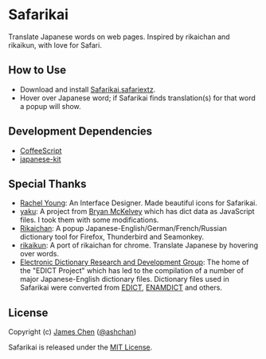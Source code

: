 # Safarikai

Translate Japanese words on web pages. Inspired by rikaichan and rikaikun, with love for Safari.

## How to Use

* Download and install [Safarikai.safariextz](http://bit.ly/safarikai-dl).
* Hover over Japanese word; if Safarikai finds translation(s) for that word a popup will show.

## Development Dependencies

* [CoffeeScript](http://coffeescript.org)
* [japanese-kit](https://github.com/ashchan/japanese-coffee-kit)

## Special Thanks

* [Rachel Young](http://traicyer.me): An Interface Designer. Made beautiful icons for Safarikai.
* [yaku](https://code.google.com/p/yaku/): A project from [Bryan McKelvey](http://www.brymck.com/) which has dict data as JavaScript files. I took them with some modifications.
* [Rikaichan](http://www.polarcloud.com/rikaichan/): A popup Japanese-English/German/French/Russian dictionary tool for Firefox, Thunderbird and Seamonkey.
* [rikaikun](https://code.google.com/p/rikaikun): A port of rikaichan for chrome. Translate Japanese by hovering over words.
* [Electronic Dictionary Research and Development Group](http://www.edrdg.org): The home of the "EDICT Project" which has led to the compilation of a number of major Japanese-English dictionary files. Dictionary files used in Safarikai were converted from [EDICT](http://www.edrdg.org/jmdict/edict_doc.html), [ENAMDICT](http://www.edrdg.org/enamdict/enamdict_doc.html) and others.

## License

Copyright (c) [James Chen](http://ashchan.com/) ([@ashchan](http://twitter.com/ashchan))

Safarikai is released under the [MIT License](http://jameschen.mit-license.org/license.html).
